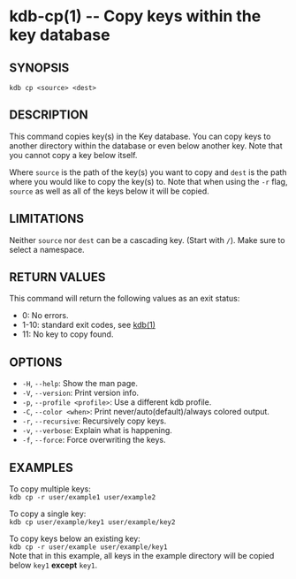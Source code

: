kdb-cp(1) -- Copy keys within the key database
==============================================

## SYNOPSIS

`kdb cp <source> <dest>`


## DESCRIPTION

This command copies key(s) in the Key database.
You can copy keys to another directory within the database or even below another key.
Note that you cannot copy a key below itself.

Where `source` is the path of the key(s) you want to copy and `dest` is the path where you would like to copy the key(s) to.
Note that when using the `-r` flag, `source` as well as all of the keys below it will be copied.


## LIMITATIONS

Neither `source` nor `dest` can be a cascading key.
(Start with `/`).
Make sure to select a namespace.


## RETURN VALUES

This command will return the following values as an exit status:

- 0:
  No errors.
- 1-10:
  standard exit codes, see [kdb(1)](kdb.md)
- 11:
  No key to copy found.


## OPTIONS


- `-H`, `--help`:
  Show the man page.
- `-V`, `--version`:
  Print version info.
- `-p`, `--profile <profile>`:
  Use a different kdb profile.
- `-C`, `--color <when>`:
  Print never/auto(default)/always colored output.
- `-r`, `--recursive`:
  Recursively copy keys.
- `-v`, `--verbose`:
  Explain what is happening.
- `-f`, `--force`:
  Force overwriting the keys.



## EXAMPLES

To copy multiple keys:<br>
`kdb cp -r user/example1 user/example2`

To copy a single key:<br>
`kdb cp user/example/key1 user/example/key2`

To copy keys below an existing key:<br>
`kdb cp -r user/example user/example/key1`<br>
Note that in this example, all keys in the example directory will be copied below `key1` **except** `key1`.



